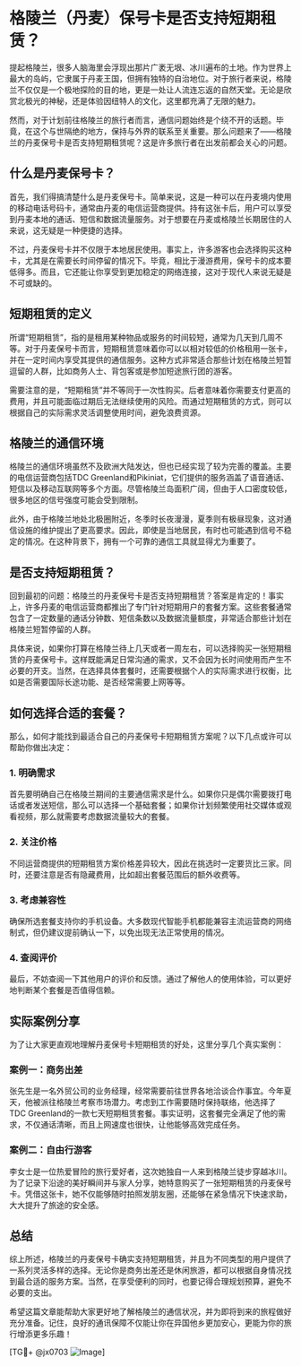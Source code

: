 # 格陵兰（丹麦）保号卡是否支持短期租赁？

提起格陵兰，很多人脑海里会浮现出那片广袤无垠、冰川遍布的土地。作为世界上最大的岛屿，它隶属于丹麦王国，但拥有独特的自治地位。对于旅行者来说，格陵兰不仅仅是一个极地探险的目的地，更是一处让人流连忘返的自然天堂。无论是欣赏北极光的神秘，还是体验因纽特人的文化，这里都充满了无限的魅力。

然而，对于计划前往格陵兰的旅行者而言，通信问题始终是个绕不开的话题。毕竟，在这个与世隔绝的地方，保持与外界的联系至关重要。那么问题来了——格陵兰的丹麦保号卡是否支持短期租赁呢？这是许多旅行者在出发前都会关心的问题。

## 什么是丹麦保号卡？

首先，我们得搞清楚什么是丹麦保号卡。简单来说，这是一种可以在丹麦境内使用的移动电话号码卡，通常由丹麦的电信运营商提供。持有这张卡后，用户可以享受到丹麦本地的通话、短信和数据流量服务。对于想要在丹麦或格陵兰长期居住的人来说，这无疑是一种便捷的选择。

不过，丹麦保号卡并不仅限于本地居民使用。事实上，许多游客也会选择购买这种卡，尤其是在需要长时间停留的情况下。毕竟，相比于漫游费用，保号卡的成本要低得多。而且，它还能让你享受到更加稳定的网络连接，这对于现代人来说无疑是不可或缺的。

## 短期租赁的定义

所谓“短期租赁”，指的是租用某种物品或服务的时间较短，通常为几天到几周不等。对于丹麦保号卡而言，短期租赁意味着你可以以相对较低的价格租用一张卡，并在一定时间内享受其提供的通信服务。这种方式非常适合那些计划在格陵兰短暂逗留的人群，比如商务人士、背包客或是参加短途旅行团的游客。

需要注意的是，“短期租赁”并不等同于一次性购买。后者意味着你需要支付更高的费用，并且可能面临过期后无法继续使用的风险。而通过短期租赁的方式，则可以根据自己的实际需求灵活调整使用时间，避免浪费资源。

## 格陵兰的通信环境

格陵兰的通信环境虽然不及欧洲大陆发达，但也已经实现了较为完善的覆盖。主要的电信运营商包括TDC Greenland和Pikiniat，它们提供的服务涵盖了语音通话、短信以及移动互联网等多个方面。尽管格陵兰岛面积广阔，但由于人口密度较低，很多地区的信号强度可能会受到限制。

此外，由于格陵兰地处北极圈附近，冬季时长夜漫漫，夏季则有极昼现象，这对通信设施的维护提出了更高要求。因此，即使是当地居民，有时也可能遇到信号不稳定的情况。在这种背景下，拥有一个可靠的通信工具就显得尤为重要了。

## 是否支持短期租赁？

回到最初的问题：格陵兰的丹麦保号卡是否支持短期租赁？答案是肯定的！事实上，许多丹麦的电信运营商都推出了专门针对短期用户的套餐方案。这些套餐通常包含了一定数量的通话分钟数、短信条数以及数据流量额度，非常适合那些计划在格陵兰短暂停留的人群。

具体来说，如果你打算在格陵兰待上几天或者一周左右，可以选择购买一张短期租赁的丹麦保号卡。这样既能满足日常沟通的需求，又不会因为长时间使用而产生不必要的开支。当然，在选择具体套餐时，还需要根据个人的实际需求进行权衡，比如是否需要国际长途功能、是否经常需要上网等等。

## 如何选择合适的套餐？

那么，如何才能找到最适合自己的丹麦保号卡短期租赁方案呢？以下几点或许可以帮助你做出决定：

### 1. 明确需求

首先要明确自己在格陵兰期间的主要通信需求是什么。如果你只是偶尔需要拨打电话或者发送短信，那么可以选择一个基础套餐；如果你计划频繁使用社交媒体或观看视频，那么就需要考虑数据流量较大的套餐。

### 2. 关注价格

不同运营商提供的短期租赁方案价格差异较大，因此在挑选时一定要货比三家。同时，还要注意是否有隐藏费用，比如超出套餐范围后的额外收费等。

### 3. 考虑兼容性

确保所选套餐支持你的手机设备。大多数现代智能手机都能兼容主流运营商的网络制式，但仍建议提前确认一下，以免出现无法正常使用的情况。

### 4. 查阅评价

最后，不妨查阅一下其他用户的评价和反馈。通过了解他人的使用体验，可以更好地判断某个套餐是否值得信赖。

## 实际案例分享

为了让大家更直观地理解丹麦保号卡短期租赁的好处，这里分享几个真实案例：

### 案例一：商务出差

张先生是一名外贸公司的业务经理，经常需要前往世界各地洽谈合作事宜。今年夏天，他被派往格陵兰考察市场潜力。考虑到工作需要随时保持联络，他选择了TDC Greenland的一款七天短期租赁套餐。事实证明，这套餐完全满足了他的需求，不仅通话清晰，而且上网速度也很快，让他能够高效完成任务。

### 案例二：自由行游客

李女士是一位热爱冒险的旅行爱好者，这次她独自一人来到格陵兰徒步穿越冰川。为了记录下沿途的美好瞬间并与家人分享，她特意购买了一张短期租赁的丹麦保号卡。凭借这张卡，她不仅能够随时拍照发朋友圈，还能够在紧急情况下快速求助，大大提升了旅途的安全感。

## 总结

综上所述，格陵兰的丹麦保号卡确实支持短期租赁，并且为不同类型的用户提供了一系列灵活多样的选择。无论你是商务出差还是休闲旅游，都可以根据自身情况找到最合适的服务方案。当然，在享受便利的同时，也要记得合理规划预算，避免不必要的支出。

希望这篇文章能帮助大家更好地了解格陵兰的通信状况，并为即将到来的旅程做好充分准备。记住，良好的通讯保障不仅能让你在异国他乡更加安心，更能为你的旅行增添更多乐趣！

[TG💪+ @jx0703 ![Image](https://github.com/user-attachments/assets/dbca1d08-cadb-493c-b0ec-ad6f7a83f270)]